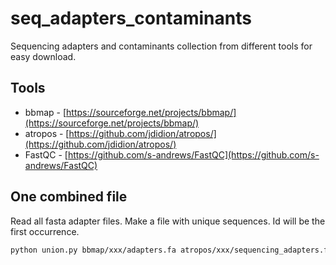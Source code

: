 # seq_adapters_contaminants
Sequencing adapters and contaminants collection from different tools for easy download.

## Tools

- bbmap - [https://sourceforge.net/projects/bbmap/](https://sourceforge.net/projects/bbmap/)
- atropos - [https://github.com/jdidion/atropos/](https://github.com/jdidion/atropos/)
- FastQC - [https://github.com/s-andrews/FastQC](https://github.com/s-andrews/FastQC)


## One combined file

Read all fasta adapter files. Make a file with unique sequences. Id will be the first occurrence.

```bash
python union.py bbmap/xxx/adapters.fa atropos/xxx/sequencing_adapters.fa fastqc/xxx/contaminant_list.fa > adapters_union.fa
```
